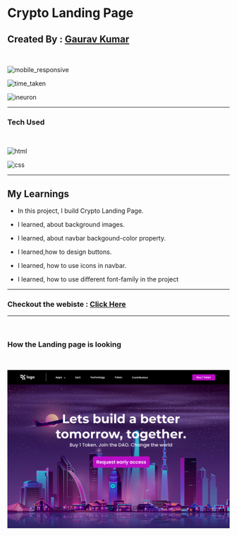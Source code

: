 # Crypto Landing Page


## Created By : [Gaurav Kumar](https://the-gaurav-portfolio.netlify.app/)

</br>

![mobile_responsive](https://img.shields.io/badge/Mobile%20Responsive-Yes-yellowgreen)

![time_taken](https://img.shields.io/badge/Time%20Taken-8%20hours-red)

![ineuron](https://img.shields.io/badge/Ineuron-Javascript%20Full%20Stack%20Web%20Developer%20Bootcamp-orange)

***

### Tech Used
<br>

![html](https://camo.githubusercontent.com/5bcb7cda967deb354d2abb58d21c13144d67ddbb706201f1541de2ffd4e2f46b/68747470733a2f2f696d672e736869656c64732e696f2f62616467652f68746d6c2d3336373041303f7374796c653d666f722d7468652d6261646765266c6f676f3d68746d6c35266c6f676f436f6c6f723d7768697465)

![css](https://camo.githubusercontent.com/e7cb3fc3ebe0810ae2e44dd335f0b12714a39fc6de9d883d213b5cfbfa9a2b02/68747470733a2f2f696d672e736869656c64732e696f2f62616467652f4353532d2532333465613934622e7376673f7374796c653d666f722d7468652d6261646765266c6f676f3d63737333266c6f676f436f6c6f723d7768697465)

***

## My Learnings

- In this project, I build Crypto Landing Page.

- I learned, about background images.

- I learned, about navbar backgound-color property.

- I learned,how to design buttons.

- I learned, how to use icons in navbar.

- I learned, how to use different font-family in the project

***

### Checkout the webiste : [Click Here](https://crypto-matrix.netlify.app/)

***
<br>

### How the Landing page is looking

<br/>

![landing_page](./5.png)